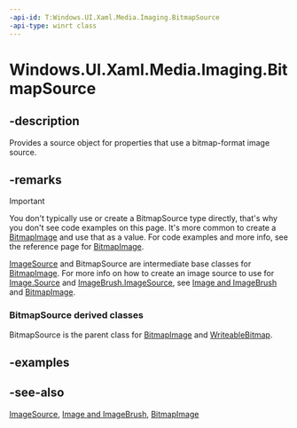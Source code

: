 ```yaml
---
-api-id: T:Windows.UI.Xaml.Media.Imaging.BitmapSource
-api-type: winrt class
---
```


<!-- Class syntax.
public class BitmapSource : Windows.UI.Xaml.Media.ImageSource, Windows.UI.Xaml.Media.Imaging.IBitmapSource
-->

# Windows.UI.Xaml.Media.Imaging.BitmapSource

## -description
Provides a source object for properties that use a bitmap-format image source.



## -remarks
> [!IMPORTANT]
> You don't typically use or create a BitmapSource type directly, that's why you don't see code examples on this page. It's more common to create a [BitmapImage](bitmapimage.md) and use that as a value. For code examples and more info, see the reference page for [BitmapImage](bitmapimage.md).

[ImageSource](../windows.ui.xaml.media/imagesource.md) and BitmapSource are intermediate base classes for [BitmapImage](bitmapimage.md). For more info on how to create an image source to use for [Image.Source](../windows.ui.xaml.controls/image_source.md) and [ImageBrush.ImageSource](../windows.ui.xaml.media/imagebrush_imagesource.md), see [Image and ImageBrush](/windows/uwp/controls-and-patterns/images-imagebrushes) and [BitmapImage](bitmapimage.md).

### **BitmapSource** derived classes

BitmapSource is the parent class for [BitmapImage](bitmapimage.md) and [WriteableBitmap](writeablebitmap.md).

## -examples

## -see-also
[ImageSource](../windows.ui.xaml.media/imagesource.md), [Image and ImageBrush](/windows/uwp/controls-and-patterns/images-imagebrushes), [BitmapImage](bitmapimage.md)
